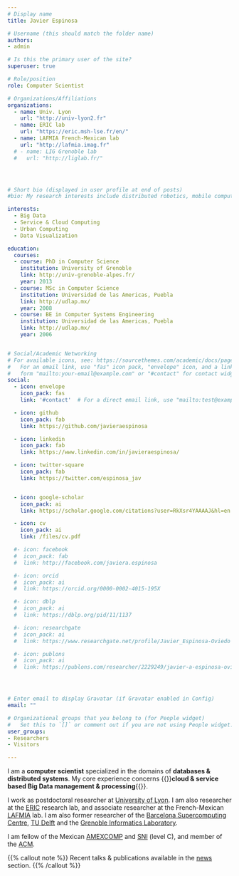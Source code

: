 ```yaml
---
# Display name
title: Javier Espinosa

# Username (this should match the folder name)
authors:
- admin

# Is this the primary user of the site?
superuser: true

# Role/position
role: Computer Scientist

# Organizations/Affiliations
organizations:
  - name: Univ. Lyon
    url: "http://univ-lyon2.fr"
  - name: ERIC lab
    url: "https://eric.msh-lse.fr/en/"
  - name: LAFMIA French-Mexican lab
    url: "http://lafmia.imag.fr"
  # - name: LIG Grenoble lab
  #   url: "http://liglab.fr/"




# Short bio (displayed in user profile at end of posts)
#bio: My research interests include distributed robotics, mobile computing and programmable matter.

interests:
  - Big Data
  - Service & Cloud Computing
  - Urban Computing
  - Data Visualization

education:
  courses:
  - course: PhD in Computer Science
    institution: University of Grenoble
    link: http://univ-grenoble-alpes.fr/
    year: 2013
  - course: MSc in Computer Science
    institution: Universidad de las Americas, Puebla
    link: http://udlap.mx/
    year: 2008
  - course: BE in Computer Systems Engineering
    institution: Universidad de las Americas, Puebla
    link: http://udlap.mx/
    year: 2006


# Social/Academic Networking
# For available icons, see: https://sourcethemes.com/academic/docs/page-builder/#icons
#   For an email link, use "fas" icon pack, "envelope" icon, and a link in the
#   form "mailto:your-email@example.com" or "#contact" for contact widget.
social:
  - icon: envelope
    icon_pack: fas
    link: '#contact'  # For a direct email link, use "mailto:test@example.org".

  - icon: github
    icon_pack: fab
    link: https://github.com/javieraespinosa

  - icon: linkedin
    icon_pack: fab
    link: https://www.linkedin.com/in/javieraespinosa/

  - icon: twitter-square
    icon_pack: fab
    link: https://twitter.com/espinosa_jav


  - icon: google-scholar
    icon_pack: ai
    link: https://scholar.google.com/citations?user=RkXsr4YAAAAJ&hl=en

  - icon: cv
    icon_pack: ai
    link: /files/cv.pdf

  #- icon: facebook
  #  icon_pack: fab
  #  link: http://facebook.com/javiera.espinosa

  #- icon: orcid
  #  icon_pack: ai
  #  link: https://orcid.org/0000-0002-4015-195X  

  #- icon: dblp
  #  icon_pack: ai
  #  link: https://dblp.org/pid/11/1137

  #- icon: researchgate
  #  icon_pack: ai
  #  link: https://www.researchgate.net/profile/Javier_Espinosa-Oviedo  

  #- icon: publons
  #  icon_pack: ai
  #  link: https://publons.com/researcher/2229249/javier-a-espinosa-oviedo/




# Enter email to display Gravatar (if Gravatar enabled in Config)
email: ""

# Organizational groups that you belong to (for People widget)
#   Set this to `[]` or comment out if you are not using People widget.
user_groups:
- Researchers
- Visitors

---
```


I am a **computer scientist** specialized in the domains of **databases & distributed systems**. My core experience concerns {{<hl>}}**cloud & service based Big Data management & processing**{{</hl>}}.

I work as postdoctoral researcher at [University of Lyon](http://univ-lyon3.fr/). I am also researcher at the [ERIC](https://eric.msh-lse.fr/en/) research lab, and associate researcher at the French-Mexican [LAFMIA](http://lafmia.imag.fr) lab. I am also former researcher of the [Barcelona Supercomputing Centre](http://bsc.es), [TU Delft](http://tudelft.nl) and the [Grenoble Informatics Laboratory](http://liglab.fr/en).

I am fellow of the Mexican [AMEXCOMP](http://amexcomp.org.mx/) and [SNI](https://en.wikipedia.org/wiki/Sistema_Nacional_de_Investigadores) (level C), and member of the [ACM](http://acm.org).

{{% callout note %}}
Recent talks & publications available in the [news](#news) section. 
{{% /callout %}}

